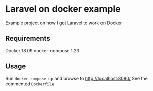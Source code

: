 # Laravel on docker example
Example project on how I got Laravel to work on Docker

## Requirements
Docker 18.09
docker-compose 1.23

## Usage
Run `docker-compose up` and browse to [http://localhost:8080/](http://localhost:8080/)
See the commented `Dockerfile`
